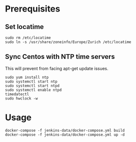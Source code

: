# Prerequisites

## Set locatime

```
sudo rm /etc/locatime
sudo ln -s /usr/share/zoneinfo/Europe/Zurich /etc/locatime
```

## Sync Centos with NTP time servers

This will prevent from facing apt-get update issues.

```
sudo yum install ntp
sudo systemctl start ntp
sudo systemctl start ntpd
sudo systemctl enable ntpd
timedatectl
sudo hwclock -w
```

# Usage

```
docker-compose -f jenkins-data/docker-compose.yml build
docker-compose -f jenkins-data/docker-compose.yml up -d
```
